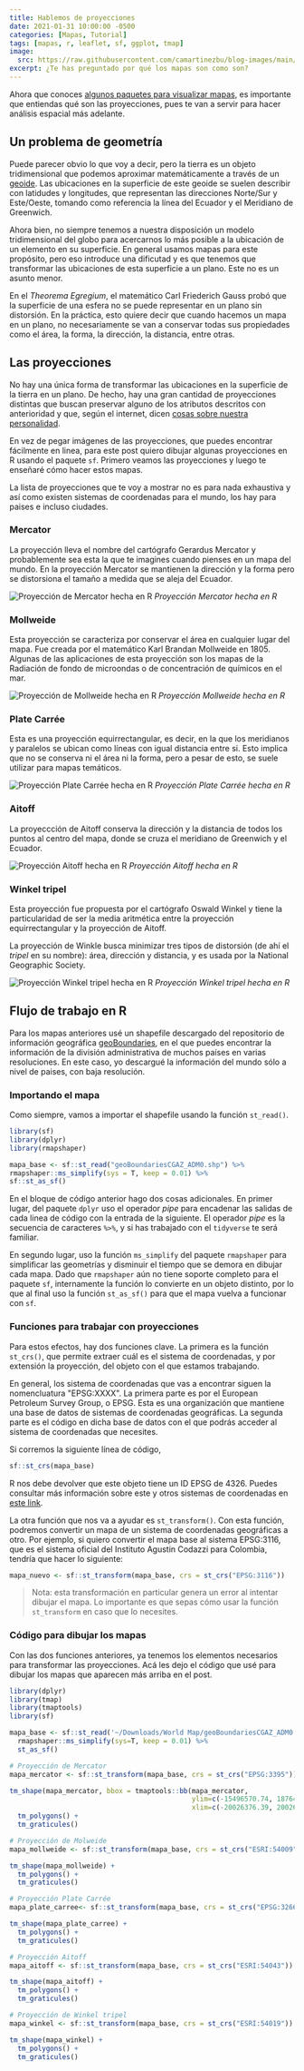 ```yaml
---
title: Hablemos de proyecciones
date: 2021-01-31 10:00:00 -0500
categories: [Mapas, Tutorial]
tags: [mapas, r, leaflet, sf, ggplot, tmap]
image: 
  src: https://raw.githubusercontent.com/camartinezbu/blog-images/main/posts/2021-01-31-hablemos-de-proyecciones/hero.jpg
excerpt: ¿Te has preguntado por qué los mapas son como son?
---
```


Ahora que conoces [algunos paquetes para visualizar mapas](https://camartinezbu.github.io/posts/4-paquetes-que-debes-conocer-para-hacer-mapas-en-r/), es importante que entiendas qué son las proyecciones, pues te van a servir para hacer análisis espacial más adelante.

## Un problema de geometría

Puede parecer obvio lo que voy a decir, pero la tierra es un objeto tridimensional que podemos aproximar matemáticamente a través de un [geoide](https://es.wikipedia.org/wiki/Geoide). Las ubicaciones en la superficie de este geoide se suelen describir con latidudes y longitudes, que representan las direcciones Norte/Sur y Este/Oeste, tomando como referencia la línea del Ecuador y el Meridiano de Greenwich.

Ahora bien, no siempre tenemos a nuestra disposición un modelo tridimensional del globo para acercarnos lo más posible a la ubicación de un elemento en su superficie. En general usamos mapas para este propósito, pero eso introduce una dificutad y es que tenemos que transformar las ubicaciones de esta superficie a un plano. Este no es un asunto menor.

En el *Theorema Egregium*, el matemático Carl Friederich Gauss probó que la superficie de una esfera no se puede representar en un plano sin distorsión. En la práctica, esto quiere decir que cuando hacemos un mapa en un plano, no necesariamente se van a conservar todas sus propiedades como el área, la forma, la dirección, la distancia, entre otras.

## Las proyecciones

No hay una única forma de transformar las ubicaciones en la superficie de la tierra en un plano. De hecho, hay una gran cantidad de proyecciones distintas que buscan preservar alguno de los atributos descritos con anterioridad y que, según el internet, dicen [cosas sobre nuestra personalidad](https://xkcd.com/977/).

En vez de pegar imágenes de las proyecciones, que puedes encontrar fácilmente en linea, para este post quiero dibujar algunas proyecciones en R usando el paquete `sf`. Primero veamos las proyecciones y luego te enseñaré cómo hacer estos mapas.

La lista de proyecciones que te voy a mostrar no es para nada exhaustiva y así como existen sistemas de coordenadas para el mundo, los hay para paises e incluso ciudades.

### Mercator

La proyección lleva el nombre del cartógrafo Gerardus Mercator y probablemente sea esta la que te imagines cuando pienses en un mapa del mundo. En la proyección Mercator se mantienen la dirección y la forma pero se distorsiona el tamaño a medida que se aleja del Ecuador.

![Proyección de Mercator hecha en R](/posts/2021-01-31-hablemos-de-proyecciones/mapa_mercator.png)
*Proyección Mercator hecha en R*

### Mollweide

Esta proyección se caracteriza por conservar el área en cualquier lugar del mapa. Fue creada por el matemático Karl Brandan Mollweide en 1805. Algunas de las aplicaciones de esta proyección son los mapas de la Radiación de fondo de microondas o de concentración de químicos en el mar.

![Proyección de Mollweide hecha en R](/posts/2021-01-31-hablemos-de-proyecciones/mapa_mollweide.png)
*Proyección Mollweide hecha en R*

### Plate Carrée

Esta es una proyección equirrectangular, es decir, en la que los meridianos y paralelos se ubican como líneas  con igual distancia entre si. Esto implica que no se conserva ni el área ni la forma, pero a pesar de esto, se suele utilizar para mapas temáticos.

![Proyección Plate Carrée hecha en R](/posts/2021-01-31-hablemos-de-proyecciones/mapa_plate_carree.png)
*Proyección Plate Carrée hecha en R*

### Aitoff

La proyeccción de Aitoff conserva la dirección y la distancia de todos los puntos al centro del mapa, donde se cruza el meridiano de Greenwich y el Ecuador.

![Proyección Aitoff hecha en R](/posts/2021-01-31-hablemos-de-proyecciones/mapa_aitoff.png)
*Proyección Aitoff hecha en R*

### Winkel tripel

Esta proyección fue propuesta por el cartógrafo Oswald Winkel y tiene la particularidad de ser la media aritmética entre la proyección equirrectangular y la proyección de Aitoff.

La proyección de Winkle busca minimizar tres tipos de distorsión (de ahí el *tripel* en su nombre): área, dirección y distancia, y es usada por la National Geographic Society.

![Proyección Winkel tripel hecha en R](/posts/2021-01-31-hablemos-de-proyecciones/mapa_winkel.png)
*Proyección Winkel tripel hecha en R*

## Flujo de trabajo en R

Para los mapas anteriores usé un shapefile descargado del repositorio de información geográfica [geoBoundaries](https://www.geoboundaries.org/index.html#tabs1-js), en el que puedes encontrar la información de la división administrativa de muchos países en varias resoluciones. En este caso, yo descargué la información del mundo sólo a nivel de paises, con baja resolución.

### Importando el mapa

Como siempre, vamos a importar el shapefile usando la función `st_read()`.

```r
library(sf)
library(dplyr)
library(rmapshaper)

mapa_base <- sf::st_read("geoBoundariesCGAZ_ADM0.shp") %>%
rmapshaper::ms_simplify(sys = T, keep = 0.01) %>%
sf::st_as_sf()
```

En el bloque de código anterior hago dos cosas adicionales. En primer lugar, del paquete `dplyr` uso el operador *pipe* para encadenar las salidas de cada linea de código con la entrada de la siguiente. El operador *pipe* es la secuencia de caracteres `%>%`, y si has trabajado con el `tidyverse` te será familiar.

En segundo lugar, uso la función `ms_simplify` del paquete `rmapshaper` para simplificar las geometrías y disminuir el tiempo que se demora en dibujar cada mapa. Dado que `rmapshaper` aún no tiene soporte completo para el paquete `sf`, internamente la función lo convierte en un objeto distinto, por lo que al final uso la función `st_as_sf()` para que el mapa vuelva a funcionar con `sf`.

### Funciones para trabajar con proyecciones

Para estos efectos, hay dos funciones clave. La primera es la función `st_crs()`, que permite extraer cuál es el sistema de coordenadas, y por extensión la proyección, del objeto con el que estamos trabajando. 

En general, los sistema de coordenadas que vas a encontrar siguen la nomencluatura "EPSG:XXXX". La primera parte es por el European Petroleum Survey Group, o EPSG. Esta es una organización que mantiene una base de datos de sistemas de coordenadas geográficas. La segunda parte es el código en dicha base de datos con el que podrás acceder al sistema de coordenadas que necesites.

Si corremos la siguiente línea de código, 

```r
sf::st_crs(mapa_base)
```

R nos debe devolver que este objeto tiene un ID EPSG de 4326. Puedes consultar más información sobre este y otros sistemas de coordenadas en [este link](https://epsg.io/4326).

La otra función que nos va a ayudar es `st_transform()`. Con esta función, podremos convertir un mapa de un sistema de coordenadas geográficas a otro. Por ejemplo, si quiero convertir el mapa base al sistema EPSG:3116, que es el sistema oficial del Instituto Agustin Codazzi para Colombia, tendría que hacer lo siguiente:

```r
mapa_nuevo <- sf::st_transform(mapa_base, crs = st_crs("EPSG:3116"))
```

> Nota: esta transformación en particular genera un error al intentar dibujar el mapa. Lo importante es que sepas cómo usar la función `st_transform` en caso que lo necesites.

### Código para dibujar los mapas

Con las dos funciones anteriores, ya tenemos los elementos necesarios para transformar las proyecciones. Acá les dejo el código que usé para dibujar los mapas que aparecen más arriba en el post.

```r
library(dplyr)
library(tmap)
library(tmaptools)
library(sf)

mapa_base <- sf::st_read('~/Downloads/World Map/geoBoundariesCGAZ_ADM0.shp') %>%
  rmapshaper::ms_simplify(sys=T, keep = 0.01) %>%
  st_as_sf()

# Proyección de Mercator
mapa_mercator <- sf::st_transform(mapa_base, crs = st_crs("EPSG:3395"))

tm_shape(mapa_mercator, bbox = tmaptools::bb(mapa_mercator, 
                                             ylim=c(-15496570.74, 18764656.23),
                                             xlim=c(-20026376.39, 20026376.39))) +
  tm_polygons() +
  tm_graticules()

# Proyección de Molweide
mapa_mollweide <- sf::st_transform(mapa_base, crs = st_crs("ESRI:54009"))

tm_shape(mapa_mollweide) +
  tm_polygons() +
  tm_graticules()

# Proyección Plate Carrée
mapa_plate_carree<- sf::st_transform(mapa_base, crs = st_crs("EPSG:32662"))

tm_shape(mapa_plate_carree) +
  tm_polygons() +
  tm_graticules()

# Proyección Aitoff
mapa_aitoff <- sf::st_transform(mapa_base, crs = st_crs("ESRI:54043"))

tm_shape(mapa_aitoff) +
  tm_polygons() +
  tm_graticules()

# Proyección de Winkel tripel
mapa_winkel <- sf::st_transform(mapa_base, crs = st_crs("ESRI:54019"))

tm_shape(mapa_winkel) +
  tm_polygons() +
  tm_graticules()
```